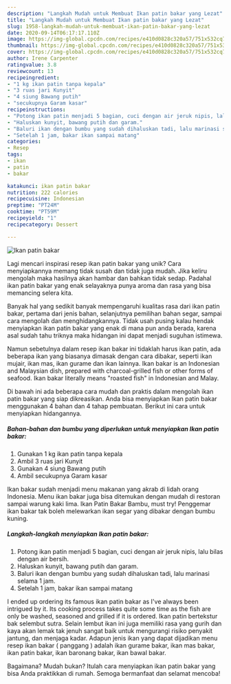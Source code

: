 ```yaml
---
description: "Langkah Mudah untuk Membuat Ikan patin bakar yang Lezat"
title: "Langkah Mudah untuk Membuat Ikan patin bakar yang Lezat"
slug: 1958-langkah-mudah-untuk-membuat-ikan-patin-bakar-yang-lezat
date: 2020-09-14T06:17:17.110Z
image: https://img-global.cpcdn.com/recipes/e410d0828c320a57/751x532cq70/ikan-patin-bakar-foto-resep-utama.jpg
thumbnail: https://img-global.cpcdn.com/recipes/e410d0828c320a57/751x532cq70/ikan-patin-bakar-foto-resep-utama.jpg
cover: https://img-global.cpcdn.com/recipes/e410d0828c320a57/751x532cq70/ikan-patin-bakar-foto-resep-utama.jpg
author: Irene Carpenter
ratingvalue: 3.8
reviewcount: 13
recipeingredient:
- "1 kg ikan patin tanpa kepala"
- "3 ruas jari Kunyit"
- "4 siung Bawang putih"
- "secukupnya Garam kasar"
recipeinstructions:
- "Potong ikan patin menjadi 5 bagian, cuci dengan air jeruk nipis, lalu bilas dengan air bersih."
- "Haluskan kunyit, bawang putih dan garam."
- "Baluri ikan dengan bumbu yang sudah dihaluskan tadi, lalu marinasi selama 1 jam."
- "Setelah 1 jam, bakar ikan sampai matang"
categories:
- Resep
tags:
- ikan
- patin
- bakar

katakunci: ikan patin bakar 
nutrition: 222 calories
recipecuisine: Indonesian
preptime: "PT24M"
cooktime: "PT59M"
recipeyield: "1"
recipecategory: Dessert

---
```



![Ikan patin bakar](https://img-global.cpcdn.com/recipes/e410d0828c320a57/751x532cq70/ikan-patin-bakar-foto-resep-utama.jpg)

Lagi mencari inspirasi resep ikan patin bakar yang unik? Cara menyiapkannya memang tidak susah dan tidak juga mudah. Jika keliru mengolah maka hasilnya akan hambar dan bahkan tidak sedap. Padahal ikan patin bakar yang enak selayaknya punya aroma dan rasa yang bisa memancing selera kita.

Banyak hal yang sedikit banyak mempengaruhi kualitas rasa dari ikan patin bakar, pertama dari jenis bahan, selanjutnya pemilihan bahan segar, sampai cara mengolah dan menghidangkannya. Tidak usah pusing kalau hendak menyiapkan ikan patin bakar yang enak di mana pun anda berada, karena asal sudah tahu triknya maka hidangan ini dapat menjadi suguhan istimewa.

Namun sebetulnya dalam resep ikan bakar ini tidaklah harus ikan patin, ada beberapa ikan yang biasanya dimasak dengan cara dibakar, seperti ikan mujair, ikan mas, ikan gurame dan ikan lainnya. Ikan bakar is an Indonesian and Malaysian dish, prepared with charcoal-grilled fish or other forms of seafood. Ikan bakar literally means &#34;roasted fish&#34; in Indonesian and Malay.


Di bawah ini ada beberapa cara mudah dan praktis dalam mengolah ikan patin bakar yang siap dikreasikan. Anda bisa menyiapkan Ikan patin bakar menggunakan 4 bahan dan 4 tahap pembuatan. Berikut ini cara untuk menyiapkan hidangannya.

<!--inarticleads1-->

##### Bahan-bahan dan bumbu yang diperlukan untuk menyiapkan Ikan patin bakar:

1. Gunakan 1 kg ikan patin tanpa kepala
1. Ambil 3 ruas jari Kunyit
1. Gunakan 4 siung Bawang putih
1. Ambil secukupnya Garam kasar


Ikan bakar sudah menjadi menu makanan yang akrab di lidah orang Indonesia. Menu ikan bakar juga bisa ditemukan dengan mudah di restoran sampai warung kaki lima. Ikan Patin Bakar Bambu, must try! Penggemar ikan bakar tak boleh melewarkan ikan segar yang dibakar dengan bumbu kuning. 

<!--inarticleads2-->

##### Langkah-langkah menyiapkan Ikan patin bakar:

1. Potong ikan patin menjadi 5 bagian, cuci dengan air jeruk nipis, lalu bilas dengan air bersih.
1. Haluskan kunyit, bawang putih dan garam.
1. Baluri ikan dengan bumbu yang sudah dihaluskan tadi, lalu marinasi selama 1 jam.
1. Setelah 1 jam, bakar ikan sampai matang


I ended up ordering its famous ikan patin bakar as I&#39;ve always been intrigued by it. Its cooking process takes quite some time as the fish are only be washed, seasoned and grilled if it is ordered. Ikan patin bertekstur bak selembut sutra. Selain lembut ikan ini juga memiliki rasa yang gurih dan kaya akan lemak tak jenuh sangat baik untuk mengurangi risiko penyakit jantung, dan menjaga kadar. Adapun jenis ikan yang dapat dijadikan menu resep ikan bakar ( panggang ) adalah ikan gurame bakar, ikan mas bakar, ikan patin bakar, ikan baronang bakar, ikan bawal bakar. 

Bagaimana? Mudah bukan? Itulah cara menyiapkan ikan patin bakar yang bisa Anda praktikkan di rumah. Semoga bermanfaat dan selamat mencoba!
